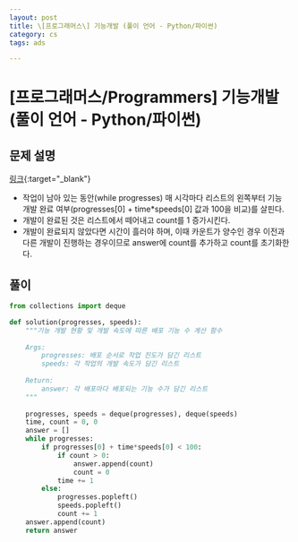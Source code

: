 ```yaml
---
layout: post
title: \[프로그래머스\] 기능개발 (풀이 언어 - Python/파이썬)
category: cs
tags: ads

---
```


# [프로그래머스/Programmers] 기능개발 (풀이 언어 - Python/파이썬)
## 문제 설명
[링크](https://school.programmers.co.kr/learn/courses/30/lessons/42586){:target="_blank"}

- 작업이 남아 있는 동안(while progresses) 매 시각마다 리스트의 왼쪽부터 기능 개발 완료 여부(progresses[0] + time*speeds[0] 값과 100을 비교)를 살핀다.
- 개발이 완료된 것은 리스트에서 떼어내고 count를 1 증가시킨다.
- 개발이 완료되지 않았다면 시간이 흘러야 하며, 이때 카운트가 양수인 경우 이전과 다른 개발이 진행하는 경우이므로 answer에 count를 추가하고 count를 초기화한다.

## 풀이

```python
from collections import deque

def solution(progresses, speeds):
    """기능 개발 현황 및 개발 속도에 따른 배포 기능 수 계산 함수
    
    Args:
        progresses: 배포 순서로 작업 진도가 담긴 리스트
        speeds: 각 작업의 개발 속도가 담긴 리스트
    
    Return:
        answer: 각 배포마다 배포되는 기능 수가 담긴 리스트
    """
    
    progresses, speeds = deque(progresses), deque(speeds)
    time, count = 0, 0
    answer = []
    while progresses:
        if progresses[0] + time*speeds[0] < 100:
            if count > 0:
                answer.append(count)
                count = 0
            time += 1
        else:
            progresses.popleft()
            speeds.popleft()
            count += 1
    answer.append(count)
    return answer
```
